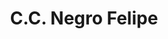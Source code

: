 ---
title: "C.C. Negro Felipe"
url: /ciudad-guayana-puerto-ordaz/c-c-negro-felipe/
shop: centro comercial
---